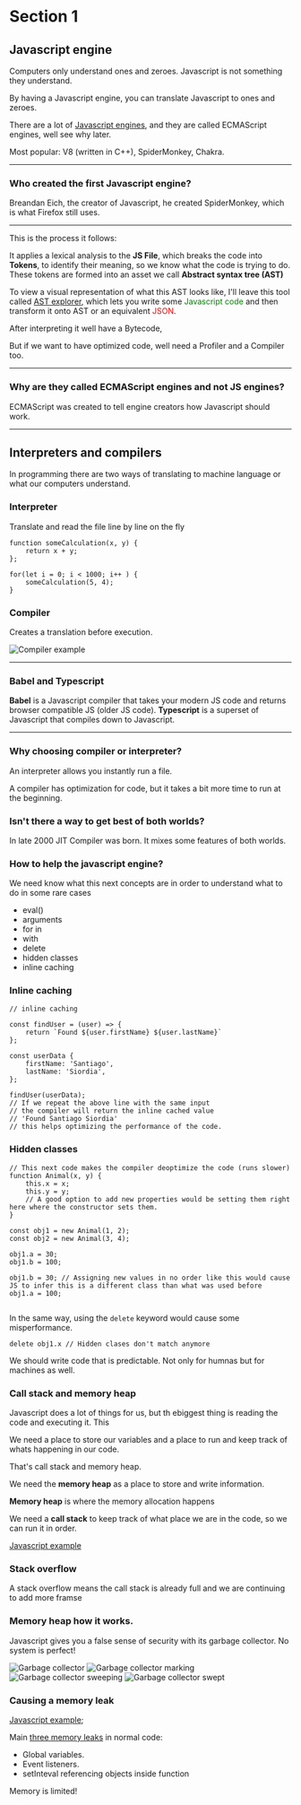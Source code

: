# Section 1

## Javascript engine

Computers only understand ones and zeroes. Javascript is not something they understand.

By having a Javascript engine, you can translate Javascript to ones and zeroes.

There are a lot of [Javascript engines](https://en.wikipedia.org/wiki/List_of_ECMAScript_engines), and they are called ECMAScript engines, well see why later.

Most popular: V8 (written in C++), SpiderMonkey, Chakra.

---

### Who created the first Javascript engine?

Breandan Eich, the creator of Javascript, he created SpiderMonkey, which is what Firefox still uses.

---

This is the process it follows:

It applies a lexical analysis to the **JS File**, which breaks the code into **Tokens**, to identify their meaning, so we know what the code is trying to do. These tokens are formed into an asset we call **Abstract syntax tree (AST)**

To view a visual representation of what this AST looks like, I'll leave this tool called [AST explorer](https://astexplorer.net/), which lets you write some <font color="green">Javascript code </font> and then transform it onto AST or an equivalent <font color="red">JSON</font>.

After interpreting it well have a Bytecode,

But if we want to have optimized code, well need a Profiler and a Compiler too.

---

### Why are they called ECMAScript engines and not JS engines?

ECMAScript was created to tell engine creators how Javascript should work.

---

## Interpreters and compilers

In programming there are two ways of translating to machine language or what our computers understand.

### Interpreter
Translate and read the file line by line on the fly

```JS
function someCalculation(x, y) {
    return x + y;
};

for(let i = 0; i < 1000; i++ ) {
    someCalculation(5, 4);
}
```

### Compiler
Creates a translation before execution.

![Compiler example](./images/compiling-example.png)

---
### Babel and Typescript

**Babel** is a Javascript compiler that takes your modern JS code and returns browser compatible JS (older JS code).
**Typescript** is a superset of Javascript that compiles down to Javascript.

---

### Why choosing compiler or interpreter?

An interpreter allows you instantly run a file.

A compiler has optimization for code, but it takes a bit more time to run at the beginning.

### Isn't there a way to get best of both worlds?

In late 2000 JIT Compiler was born. It mixes some features of both worlds.

### How to help the javascript engine?

We need know what this next concepts are in order to understand what to do in some rare cases

 - eval()
 - arguments
 - for in
 - with 
 - delete
 - hidden classes
 - inline caching

### Inline caching

```JS
// inline caching

const findUser = (user) => {
    return `Found ${user.firstName} ${user.lastName}`
};

const userData {
    firstName: 'Santiago',
    lastName: 'Siordia',
};

findUser(userData);
// If we repeat the above line with the same input
// the compiler will return the inline cached value
// 'Found Santiago Siordia'
// this helps optimizing the performance of the code.
```

### Hidden classes

```JS
// This next code makes the compiler deoptimize the code (runs slower)
function Animal(x, y) {
    this.x = x;
    this.y = y;
    // A good option to add new properties would be setting them right here where the constructor sets them.
}

const obj1 = new Animal(1, 2);
const obj2 = new Animal(3, 4);

obj1.a = 30;
obj1.b = 100;

obj1.b = 30; // Assigning new values in no order like this would cause JS to infer this is a different class than what was used before
obj1.a = 100;


```

In the same way, using the `delete` keyword would cause some misperformance.

```JS
delete obj1.x // Hidden clases don't match anymore 
```

We should write code that is predictable. Not only for humnas but for machines as well.

### Call stack and memory heap

Javascript does a lot of things for us, but th ebiggest thing is reading the code and executing it. This

We need a place to store our variables and a place to run and keep track of  whats happening in our code.

That's call stack and memory heap.

We need the **memory heap** as a place to store and write information.

**Memory heap** is where the memory allocation happens

We need a **call stack** to keep track of what place we are in the code, so we can run it in order.

[Javascript example](./resources/callstack&memoryHeap.js)


### Stack overflow

A stack overflow means the call stack is already full and we are continuing to add more framse

### Memory heap how it works.

Javascript gives you a false sense of security with its garbage collector. No system is perfect!

![Garbage collector](./images/garbage-collector.png)
![Garbage collector marking](./images/gb-mark.png)
![Garbage collector sweeping](./images/gb-sweep.png)
![Garbage collector swept](./images/gb-swept.png)

### Causing a memory leak

[Javascript example](./resources/memoryLeak.js);

Main [three memory leaks](./resources/memoryLeakTypes.js) in normal code:
 - Global variables.
 - Event listeners.
 - setInteval referencing objects inside function

Memory is limited!
